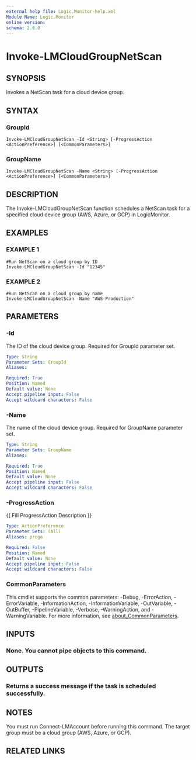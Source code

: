 ```yaml
---
external help file: Logic.Monitor-help.xml
Module Name: Logic.Monitor
online version:
schema: 2.0.0
---
```


# Invoke-LMCloudGroupNetScan

## SYNOPSIS
Invokes a NetScan task for a cloud device group.

## SYNTAX

### GroupId
```
Invoke-LMCloudGroupNetScan -Id <String> [-ProgressAction <ActionPreference>] [<CommonParameters>]
```

### GroupName
```
Invoke-LMCloudGroupNetScan -Name <String> [-ProgressAction <ActionPreference>] [<CommonParameters>]
```

## DESCRIPTION
The Invoke-LMCloudGroupNetScan function schedules a NetScan task for a specified cloud device group (AWS, Azure, or GCP) in LogicMonitor.

## EXAMPLES

### EXAMPLE 1
```
#Run NetScan on a cloud group by ID
Invoke-LMCloudGroupNetScan -Id "12345"
```

### EXAMPLE 2
```
#Run NetScan on a cloud group by name
Invoke-LMCloudGroupNetScan -Name "AWS-Production"
```

## PARAMETERS

### -Id
The ID of the cloud device group.
Required for GroupId parameter set.

```yaml
Type: String
Parameter Sets: GroupId
Aliases:

Required: True
Position: Named
Default value: None
Accept pipeline input: False
Accept wildcard characters: False
```

### -Name
The name of the cloud device group.
Required for GroupName parameter set.

```yaml
Type: String
Parameter Sets: GroupName
Aliases:

Required: True
Position: Named
Default value: None
Accept pipeline input: False
Accept wildcard characters: False
```

### -ProgressAction
{{ Fill ProgressAction Description }}

```yaml
Type: ActionPreference
Parameter Sets: (All)
Aliases: proga

Required: False
Position: Named
Default value: None
Accept pipeline input: False
Accept wildcard characters: False
```

### CommonParameters
This cmdlet supports the common parameters: -Debug, -ErrorAction, -ErrorVariable, -InformationAction, -InformationVariable, -OutVariable, -OutBuffer, -PipelineVariable, -Verbose, -WarningAction, and -WarningVariable. For more information, see [about_CommonParameters](http://go.microsoft.com/fwlink/?LinkID=113216).

## INPUTS

### None. You cannot pipe objects to this command.
## OUTPUTS

### Returns a success message if the task is scheduled successfully.
## NOTES
You must run Connect-LMAccount before running this command.
The target group must be a cloud group (AWS, Azure, or GCP).

## RELATED LINKS
